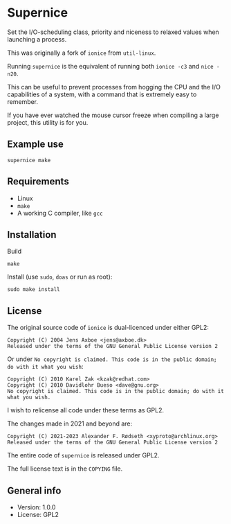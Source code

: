 # Supernice

Set the I/O-scheduling class, priority and niceness to relaxed values when launching a process.

This was originally a fork of `ionice` from `util-linux`.

Running `supernice` is the equivalent of running both `ionice -c3` and `nice -n20`.

This can be useful to prevent processes from hogging the CPU and the I/O capabilities of a system, with a command that is extremely easy to remember.

If you have ever watched the mouse cursor freeze when compiling a large project, this utility is for you.


## Example use

    supernice make


## Requirements

* Linux
* `make`
* A working C compiler, like `gcc`


## Installation

Build

    make

Install (use `sudo`, `doas` or run as root):
    
    sudo make install


## License

The original source code of `ionice` is dual-licenced under either GPL2:

```
Copyright (C) 2004 Jens Axboe <jens@axboe.dk>
Released under the terms of the GNU General Public License version 2
```

Or under `No copyright is claimed. This code is in the public domain; do with it what you wish`:

```
Copyright (C) 2010 Karel Zak <kzak@redhat.com>
Copyright (C) 2010 Davidlohr Bueso <dave@gnu.org>
No copyright is claimed. This code is in the public domain; do with it what you wish.
```

I wish to relicense all code under these terms as GPL2.

The changes made in 2021 and beyond are:

```
Copyright (C) 2021-2023 Alexander F. Rødseth <xyproto@archlinux.org>
Released under the terms of the GNU General Public License version 2
```

The entire code of `supernice` is released under GPL2.

The full license text is in the `COPYING` file.


## General info

* Version: 1.0.0
* License: GPL2

